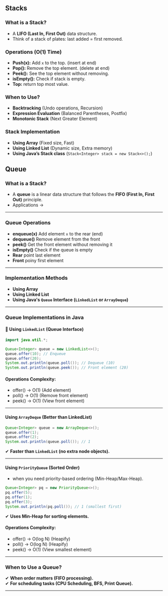 ##  Stacks 

### **What is a Stack?**  
- A **LIFO (Last In, First Out)** data structure.  
- Think of a stack of plates: last added = first removed.  

### **Operations (O(1) Time)**  
- **Push(x):** Add `x` to the top.  (insert at end)
- **Pop():** Remove the top element.  (delete at end)
- **Peek():** See the top element without removing.  
- **isEmpty():** Check if stack is empty. 
- **Top:** return top most value.

### **When to Use?**  
- **Backtracking** (Undo operations, Recursion)  
- **Expression Evaluation** (Balanced Parentheses, Postfix)  
- **Monotonic Stack** (Next Greater Element)  

### **Stack Implementation**  
- **Using Array** (Fixed size, Fast)  
- **Using Linked List** (Dynamic size, Extra memory)  
- **Using Java’s Stack class** (`Stack<Integer> stack = new Stack<>();`)  


## **Queue**  

### **What is a Stack?** 
- A **queue** is a linear data structure that follows the **FIFO (First In, First Out)** principle.  
- Applications -> 

---

### **Queue Operations**
- **enqueue(x)**  Add element `x` to the rear (end) 
- **dequeue()**  Remove element from the front 
- **peek()**  Get the front element without removing it 
- **isEmpty()**  Check if the queue is empty 
- **Rear** point last element
- **Front** poiny first element

---

### **Implementation Methods**
- **Using Array**  
- **Using Linked List**  
- **Using Java's `Queue` Interface (`LinkedList` or `ArrayDeque`)**  

---

### **Queue Implementations in Java**
#### **🔹 Using `LinkedList` (Queue Interface)**
```java
import java.util.*;

Queue<Integer> queue = new LinkedList<>();
queue.offer(10); // Enqueue
queue.offer(20);
System.out.println(queue.poll()); // Dequeue (10)
System.out.println(queue.peek()); // Front element (20)
```
#### Operations Complexity:
- offer() → O(1) (Add element)
- poll() → O(1) (Remove front element)
- peek() → O(1) (View front element)

---

#### **Using `ArrayDeque` (Better than LinkedList)**
```java
Queue<Integer> queue = new ArrayDeque<>();
queue.offer(1);
queue.offer(2);
System.out.println(queue.poll()); // 1
```
✔ **Faster than `LinkedList` (no extra node objects).**  

---

#### **Using `PriorityQueue` (Sorted Order)**
- when you need priority-based ordering (Min-Heap/Max-Heap).

```java
Queue<Integer> pq = new PriorityQueue<>();
pq.offer(5);
pq.offer(1);
pq.offer(3);
System.out.println(pq.poll()); // 1 (smallest first)
```
✔ **Uses Min-Heap for sorting elements.**

#### Operations Complexity:
- offer() → O(log N) (Heapify)
- poll() → O(log N) (Heapify)
- peek() → O(1) (View smallest element)
---

### **When to Use a Queue?**
✔ **When order matters (FIFO processing).**  
✔ **For scheduling tasks (CPU Scheduling, BFS, Print Queue).**  

---

